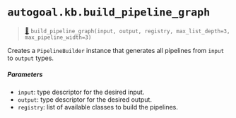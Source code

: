 # `autogoal.kb.build_pipeline_graph`

> [📝](https://github.com/autogoal/autogoal/blob/master/autogoal/kb/_algorithm.py#L74)
> `build_pipeline_graph(input, output, registry, max_list_depth=3, max_pipeline_width=3)`

Creates a `PipelineBuilder` instance that generates all pipelines
from `input` to `output` types.

##### Parameters

- `input`: type descriptor for the desired input.
- `output`: type descriptor for the desired output.
- `registry`: list of available classes to build the pipelines.

